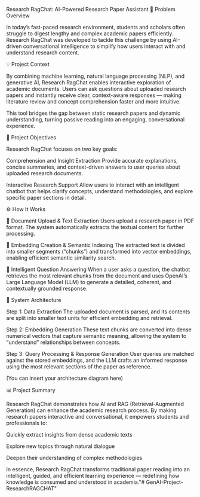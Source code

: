 Research RagChat: AI-Powered Research Paper Assistant
🧩 Problem Overview

In today’s fast-paced research environment, students and scholars often struggle to digest lengthy and complex academic papers efficiently. Research RagChat was developed to tackle this challenge by using AI-driven conversational intelligence to simplify how users interact with and understand research content.

💡 Project Context

By combining machine learning, natural language processing (NLP), and generative AI, Research RagChat enables interactive exploration of academic documents.
Users can ask questions about uploaded research papers and instantly receive clear, context-aware responses — making literature review and concept comprehension faster and more intuitive.

This tool bridges the gap between static research papers and dynamic understanding, turning passive reading into an engaging, conversational experience.

🎯 Project Objectives

Research RagChat focuses on two key goals:

Comprehension and Insight Extraction
Provide accurate explanations, concise summaries, and context-driven answers to user queries about uploaded research documents.

Interactive Research Support
Allow users to interact with an intelligent chatbot that helps clarify concepts, understand methodologies, and explore specific paper sections in detail.

⚙️ How It Works

📄 Document Upload & Text Extraction
Users upload a research paper in PDF format. The system automatically extracts the textual content for further processing.

🔢 Embedding Creation & Semantic Indexing
The extracted text is divided into smaller segments (“chunks”) and transformed into vector embeddings, enabling efficient semantic similarity search.

💬 Intelligent Question Answering
When a user asks a question, the chatbot retrieves the most relevant chunks from the document and uses OpenAI’s Large Language Model (LLM) to generate a detailed, coherent, and contextually grounded response.

🧠 System Architecture

Step 1: Data Extraction
The uploaded document is parsed, and its contents are split into smaller text units for efficient embedding and retrieval.

Step 2: Embedding Generation
These text chunks are converted into dense numerical vectors that capture semantic meaning, allowing the system to “understand” relationships between concepts.

Step 3: Query Processing & Response Generation
User queries are matched against the stored embeddings, and the LLM crafts an informed response using the most relevant sections of the paper as reference.

(You can insert your architecture diagram here)

📊 Project Summary

Research RagChat demonstrates how AI and RAG (Retrieval-Augmented Generation) can enhance the academic research process.
By making research papers interactive and conversational, it empowers students and professionals to:

Quickly extract insights from dense academic texts

Explore new topics through natural dialogue

Deepen their understanding of complex methodologies

In essence, Research RagChat transforms traditional paper reading into an intelligent, guided, and efficient learning experience — redefining how knowledge is consumed and understood in academia."# GenAI-Project-ResearchRAGCHAT" 

